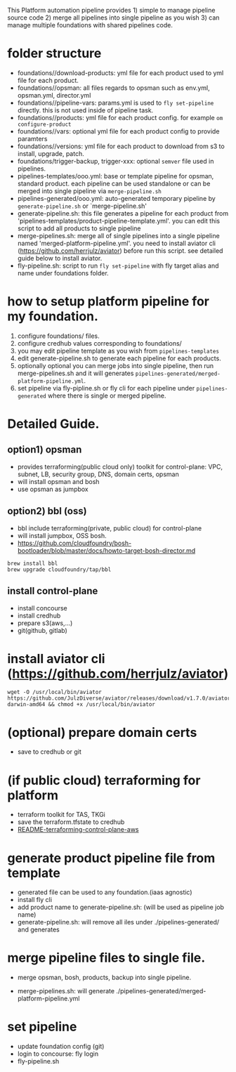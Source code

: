 This Platform automation pipeline provides 1) simple to manage pipeline source code 2) merge all pipelines into single pipeline as you wish 3) can manage multiple foundations with shared pipelines code.


# folder structure
- foundations/<foundation>/download-products: yml file for each product used to yml file for each product. 
- foundations/<foundation>/opsman: all files regards to opsman such as env.yml, opsman.yml, director.yml
- foundations/<foundation>/pipeline-vars: params.yml is used to `fly set-pipeline` directly. this is not used inside of pipeline task.
- foundations/<foundation>/products: yml file for each product config. for example `om configure-product` 
- foundations/<foundation>/vars: optional yml file for each product config to provide paramters
- foundations/<foundation>/versions:  yml file for each product to download from s3 to install, upgrade, patch.
- foundations/<foundation>trigger-backup, trigger-xxx: optional `semver` file used in pipelines.
- pipelines-templates/ooo.yml: base or template pipeline for opsman, standard product. each pipeline can be used standalone or can be merged into single pipeline via `merge-pipeline.sh` 
- pipelines-generated/ooo.yml: auto-generated temporary pipeline by `generate-pipeline.sh` or `merge-pipeline.sh'
- generate-pipeline.sh: this file generates a pipeline for each product from 'pipelines-templates/product-pipeline-template.yml'. you can edit this script to add all products to single pipeline 
- merge-pipelines.sh: merge all of single pipelines into a single pipeline named 'merged-platform-pipeline.yml'. you need to install aviator cli (https://github.com/herrjulz/aviator) before run this script. see detailed guide below to install aviator.
- fly-pipeline.sh: script to run `fly set-pipeline` with fly target alias and <foundation> name under foundations folder.




# how to setup platform pipeline for my foundation.
1) configure foundations/<foundation> files. 
2) configure credhub values corresponding to foundations/<foundation> 
3) you may edit pipeline template as you wish from `pipelines-templates`
4) edit generate-pipeline.sh to generate each pipeline for each products.
5) optionally optional you can merge jobs into single pipeline, then run merge-pipelines.sh and it will generates `pipelines-generated/merged-platform-pipeline.yml`. 
6) set pipeline via fly-pipline.sh or fly cli for each pipeline under `pipelines-generated` where there is single or merged pipeline.




# Detailed Guide.

## option1) opsman
- provides terraforming(public cloud only) toolkit for control-plane: VPC, subnet, LB, security group, DNS, domain certs, opsman
- will install opsman and bosh
- use opsman as jumpbox


## option2) bbl (oss)
- bbl include terraforming(private, public cloud) for control-plane
- will install jumpbox, OSS bosh.
- https://github.com/cloudfoundry/bosh-bootloader/blob/master/docs/howto-target-bosh-director.md
```
brew install bbl
brew upgrade cloudfoundry/tap/bbl
```


## install control-plane
- install concourse
- install credhub
- prepare s3(aws,...)
- git(github, gitlab)

# install aviator cli (https://github.com/herrjulz/aviator)
```
wget -O /usr/local/bin/aviator https://github.com/JulzDiverse/aviator/releases/download/v1.7.0/aviator-darwin-amd64 && chmod +x /usr/local/bin/aviator
```

# (optional) prepare domain certs
- save to credhub or git

# (if public cloud) terraforming for platform 
- terraform toolkit for TAS, TKGi 
- save the terraform.tfstate to credhub
- [README-terraforming-control-plane-aws](README-terraforming-control-plane-aws.md)

# generate product pipeline file from template
- generated file can be used to any foundation.(iaas agnostic)
- install fly cli
- add product name to generate-pipeline.sh: (will be used as pipeline job name)
- generate-pipeline.sh: will remove all iles under ./pipelines-generated/ and generates

# merge pipeline files to single file.
- merge opsman, bosh, products, backup into single pipeline.

- merge-pipelines.sh: will generate ./pipelines-generated/merged-platform-pipeline.yml

# set pipeline
- update foundation config (git)
- login to concourse: fly login
- fly-pipeline.sh




